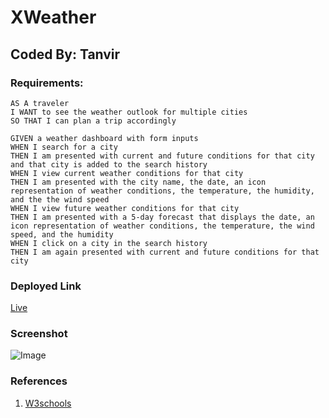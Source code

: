 
# XWeather

## Coded By: Tanvir

### Requirements:


```
AS A traveler
I WANT to see the weather outlook for multiple cities
SO THAT I can plan a trip accordingly
```

```
GIVEN a weather dashboard with form inputs
WHEN I search for a city
THEN I am presented with current and future conditions for that city and that city is added to the search history
WHEN I view current weather conditions for that city
THEN I am presented with the city name, the date, an icon representation of weather conditions, the temperature, the humidity, and the the wind speed
WHEN I view future weather conditions for that city
THEN I am presented with a 5-day forecast that displays the date, an icon representation of weather conditions, the temperature, the wind speed, and the humidity
WHEN I click on a city in the search history
THEN I am again presented with current and future conditions for that city
```

### Deployed Link
[Live](https://tanvirpi.github.io/XWeather/)

### Screenshot

![Image](https://github.com/Tanvirpi/Timed-Quiz/blob/main/assets/Screenshot.png)


### References
1. [W3schools](https://www.w3schools.com/)

